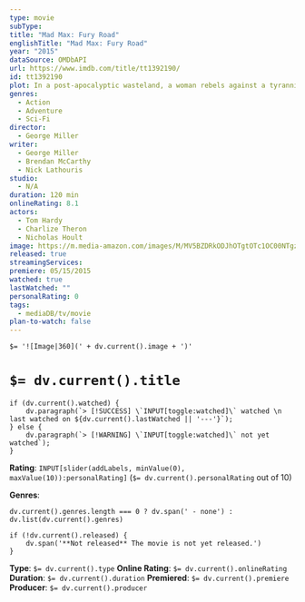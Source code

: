 ```yaml
---
type: movie
subType:
title: "Mad Max: Fury Road"
englishTitle: "Mad Max: Fury Road"
year: "2015"
dataSource: OMDbAPI
url: https://www.imdb.com/title/tt1392190/
id: tt1392190
plot: In a post-apocalyptic wasteland, a woman rebels against a tyrannical ruler in search for her homeland with the aid of a group of female prisoners, a psychotic worshipper and a drifter named Max.
genres:
  - Action
  - Adventure
  - Sci-Fi
director:
  - George Miller
writer:
  - George Miller
  - Brendan McCarthy
  - Nick Lathouris
studio:
  - N/A
duration: 120 min
onlineRating: 8.1
actors:
  - Tom Hardy
  - Charlize Theron
  - Nicholas Hoult
image: https://m.media-amazon.com/images/M/MV5BZDRkODJhOTgtOTc1OC00NTgzLTk4NjItNDgxZDY4YjlmNDY2XkEyXkFqcGc@._V1_SX300.jpg
released: true
streamingServices:
premiere: 05/15/2015
watched: true
lastWatched: ""
personalRating: 0
tags:
  - mediaDB/tv/movie
plan-to-watch: false
---
```

`$= '![Image|360](' + dv.current().image + ')'`

# `$= dv.current().title`

```dataviewjs
if (dv.current().watched) {
	dv.paragraph(`> [!SUCCESS] \`INPUT[toggle:watched]\` watched \n last watched on ${dv.current().lastWatched || '---'}`);
} else {
	dv.paragraph(`> [!WARNING] \`INPUT[toggle:watched]\` not yet watched`);
}
```

**Rating**:  `INPUT[slider(addLabels, minValue(0), maxValue(10)):personalRating]` (`$= dv.current().personalRating` out of 10)

**Genres**:
```dataviewjs
dv.current().genres.length === 0 ? dv.span(' - none') : dv.list(dv.current().genres)
```

```dataviewjs
if (!dv.current().released) {
	dv.span('**Not released** The movie is not yet released.')
}
```

**Type**: `$= dv.current().type`
**Online Rating**: `$= dv.current().onlineRating`
**Duration**:  `$= dv.current().duration`
**Premiered**: `$= dv.current().premiere`
**Producer**: `$= dv.current().producer`